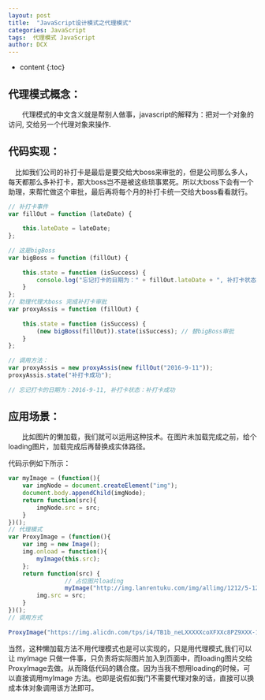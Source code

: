 ```yaml
---
layout: post
title:  "JavaScript设计模式之代理模式"
categories: JavaScript
tags:  代理模式 JavaScript
author: DCX
---
```


* content
{:toc}

## 代理模式概念：

　　代理模式的中文含义就是帮别人做事，javascript的解释为：把对一个对象的访问, 交给另一个代理对象来操作.

 

## 代码实现：

　比如我们公司的补打卡是最后是要交给大boss来审批的，但是公司那么多人，每天都那么多补打卡，那大boss岂不是被这些琐事累死。所以大boss下会有一个助理，来帮忙做这个审批，最后再将每个月的补打卡统一交给大boss看看就行。
```js
// 补打卡事件  
var fillOut = function (lateDate) {  
  
    this.lateDate = lateDate;  
};  
  
// 这是bigBoss  
var bigBoss = function (fillOut) {  
  
    this.state = function (isSuccess) {  
        console.log("忘记打卡的日期为：" + fillOut.lateDate + ", 补打卡状态：" + isSuccess);  
    }  
};  
// 助理代理大boss 完成补打卡审批  
var proxyAssis = function (fillOut) {  
      
    this.state = function (isSuccess) {  
        (new bigBoss(fillOut)).state(isSuccess); // 替bigBoss审批  
    }  
};  
  
// 调用方法：  
var proxyAssis = new proxyAssis(new fillOut("2016-9-11"));  
proxyAssis.state("补打卡成功");  
  
// 忘记打卡的日期为：2016-9-11, 补打卡状态：补打卡成功  

```




## 应用场景：

　　比如图片的懒加载，我们就可以运用这种技术。在图片未加载完成之前，给个loading图片，加载完成后再替换成实体路径。

代码示例如下所示：
```js
var myImage = (function(){  
    var imgNode = document.createElement("img");  
    document.body.appendChild(imgNode);  
    return function(src){  
        imgNode.src = src;   
    }  
})();  
// 代理模式  
var ProxyImage = (function(){  
    var img = new Image();  
    img.onload = function(){  
        myImage(this.src);  
    };  
    return function(src) {  
                // 占位图片loading  
                myImage("http://img.lanrentuku.com/img/allimg/1212/5-121204193Q9-50.gif");  
        img.src = src;  
    }  
})();  
// 调用方式  
  
ProxyImage("https://img.alicdn.com/tps/i4/TB1b_neLXXXXXcoXFXXc8PZ9XXX-130-200.png"); // 真实要展示的图片  

```

当然，这种懒加载方法不用代理模式也是可以实现的，只是用代理模式,我们可以让 myImage 只做一件事，只负责将实际图片加入到页面中，而loading图片交给ProxyImage去做。从而降低代码的耦合度。因为当我不想用loading的时候，可以直接调用myImage 方法。也即是说假如我门不需要代理对象的话，直接可以换成本体对象调用该方法即可。